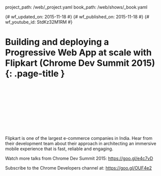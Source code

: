 project_path: /web/_project.yaml
book_path: /web/shows/_book.yaml

{# wf_updated_on: 2015-11-18 #}
{# wf_published_on: 2015-11-18 #}
{# wf_youtube_id: StdKz32M1RM #}

# Building and deploying a Progressive Web App at scale with Flipkart (Chrome Dev Summit 2015) {: .page-title }


<div class="video-wrapper">
  <iframe class="devsite-embedded-youtube-video" data-video-id="StdKz32M1RM"
          data-autohide="1" data-showinfo="0" frameborder="0" allowfullscreen>
  </iframe>
</div>


Flipkart is one of the largest e-commerce companies in India. Hear from their development team about their approach in architecting an immersive mobile experience that is fast, reliable and engaging.

Watch more talks from Chrome Dev Summit 2015: https://goo.gl/e4c7vD

Subscribe to the Chrome Developers channel at: https://goo.gl/OUF4e2
